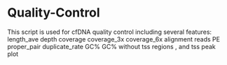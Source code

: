 # Quality-Control
This script is used for cfDNA quality control including several features:
length_ave depth coverage coverage_3x coverage_6x 
alignment reads  PE  proper_pair  duplicate_rate
GC% GC% without tss regions
, and tss peak plot 
